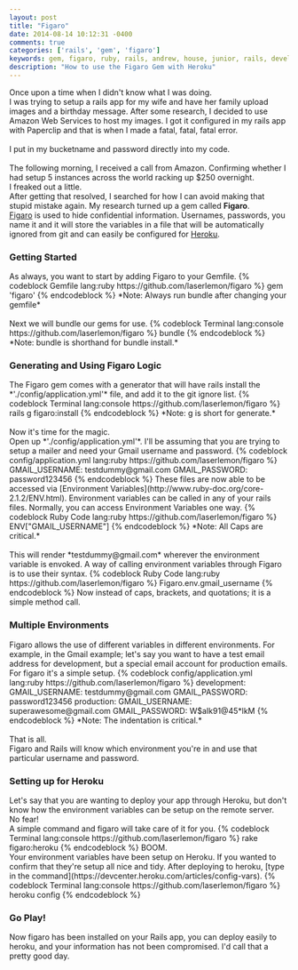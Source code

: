 ```yaml
---
layout: post
title: "Figaro"
date: 2014-08-14 10:12:31 -0400
comments: true
categories: ['rails', 'gem', 'figaro']
keywords: gem, figaro, ruby, rails, andrew, house, junior, rails, developer, engineer, dev
description: "How to use the Figaro Gem with Heroku"
---
```

Once upon a time when I didn't know what I was doing.<br>
I was trying to setup a rails app for my wife and have her family upload
images and a birthday message.
After some research, I decided to use Amazon Web Services to host my images.
I got it configured in my rails app with Paperclip and that is when I made
a fatal, fatal, fatal error.<br><br>
I put in my bucketname and password directly into my code.<br><br>
The following morning, I received a call from Amazon.
Confirming whether I had setup 5 instances across the world racking up $250
overnight.<br>
I freaked out a little.<br>
After getting that resolved, I searched for how I can avoid making that
stupid mistake again.
My research turned up a gem called **Figaro**.<br>
[Figaro](https://github.com/laserlemon/figaro) is used to hide confidential information.
Usernames, passwords, you name it and it will store the variables in a file
that will be automatically ignored from git and can easily be configured
for [Heroku](http://heroku.com). <br>
<h3>Getting Started</h3>
As always, you want to start by adding Figaro to your Gemfile.
{% codeblock Gemfile lang:ruby https://github.com/laserlemon/figaro %}
gem 'figaro'
{% endcodeblock %}
<!-- more -->
*Note: Always run bundle after changing your gemfile*<br><br>
Next we will bundle our gems for use.
{% codeblock Terminal lang:console https://github.com/laserlemon/figaro %}
bundle
{% endcodeblock %}
*Note: bundle is shorthand for bundle install.*<br>
<h3>Generating and Using Figaro Logic</h3>
The Figaro gem comes with a generator that will have rails install the
*'./config/application.yml'* file, and add it to the git ignore list.
{% codeblock Terminal lang:console https://github.com/laserlemon/figaro %}
rails g figaro:install
{% endcodeblock %}
*Note: g is short for generate.*<br><br>
Now it's time for the magic.<br>
Open up *'./config/application.yml'*.
I'll be assuming that you are trying to setup a mailer and need your Gmail
username and password.
{% codeblock config/application.yml lang:ruby https://github.com/laserlemon/figaro %}
GMAIL_USERNAME: testdummy@gmail.com
GMAIL_PASSWORD: password123456
{% endcodeblock %}
These files are now able to be accessed via
[Environment Variables](http://www.ruby-doc.org/core-2.1.2/ENV.html).
Environment variables can be called in any of your rails files.
Normally, you can access Environment Variables one way.
{% codeblock Ruby Code lang:ruby https://github.com/laserlemon/figaro %}
ENV["GMAIL_USERNAME"]
{% endcodeblock %}
*Note: All Caps are critical.*<br><br>
This will render *testdummy@gmail.com* wherever the environment variable is
envoked.
A way of calling environment variables through Figaro is to use their syntax.
{% codeblock Ruby Code lang:ruby https://github.com/laserlemon/figaro %}
Figaro.env.gmail_username
{% endcodeblock %}
Now instead of caps, brackets, and quotations; it is a simple method call.
<h3>Multiple Environments</h3>
Figaro allows the use of different variables in different environments.
For example, in the Gmail example; let's say you want to have a test email
address for development, but a special email account for production emails.
For figaro it's a simple setup.
{% codeblock config/application.yml lang:ruby https://github.com/laserlemon/figaro %}
development:
  GMAIL_USERNAME: testdummy@gmail.com
  GMAIL_PASSWORD: password123456
production:
  GMAIL_USERNAME: superawesome@gmail.com
  GMAIL_PASSWORD: W$aIk91@45*lkM
{% endcodeblock %}
*Note: The indentation is critical.*<br><br>
That is all.<br>
Figaro and Rails will know which environment you're in and use that particular
username and password.
<h3>Setting up for Heroku</h3>
Let's say that you are wanting to deploy your app through Heroku, but don't know
how the environment variables can be setup on the remote server.<br>
No fear!<br>
A simple command and figaro will take care of it for you.
{% codeblock Terminal lang:console https://github.com/laserlemon/figaro %}
rake figaro:heroku
{% endcodeblock %}
BOOM.<br>
Your environment variables have been setup on Heroku.
If you wanted to confirm that they're setup all nice and tidy.
After deploying to heroku, [type in the command](https://devcenter.heroku.com/articles/config-vars).
{% codeblock Terminal lang:console https://github.com/laserlemon/figaro %}
heroku config
{% endcodeblock %}
<h3>Go Play!</h3>
Now figaro has been installed on your Rails app, you can deploy easily to heroku,
and your information has not been compromised.
I'd call that a pretty good day.
